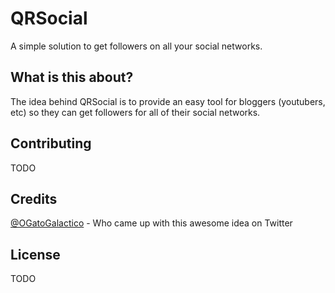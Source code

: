 # QRSocial
A simple solution to get followers on all your social networks.

## What is this about?
The idea behind QRSocial is to provide an easy tool for bloggers (youtubers, etc) so they can get followers for all of their social networks.

## Contributing
TODO

## Credits
[@OGatoGalactico](https://twitter.com/OGatoGalactico) - Who came up with this awesome idea on Twitter

## License
TODO

